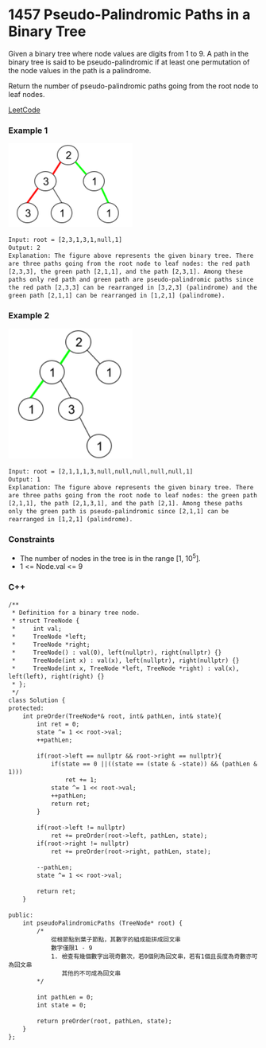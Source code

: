 # 1457 Pseudo-Palindromic Paths in a Binary Tree

Given a binary tree where node values are digits from 1 to 9. A path in the binary tree is said to be pseudo-palindromic if at least one permutation of the node values in the path is a palindrome.

Return the number of pseudo-palindromic paths going from the root node to leaf nodes.

[LeetCode](https://leetcode.cn/problems/pseudo-palindromic-paths-in-a-binary-tree/description/)

### Example 1

<img src="img/1457_1.png" width = "250"/>

```
Input: root = [2,3,1,3,1,null,1]
Output: 2 
Explanation: The figure above represents the given binary tree. There are three paths going from the root node to leaf nodes: the red path [2,3,3], the green path [2,1,1], and the path [2,3,1]. Among these paths only red path and green path are pseudo-palindromic paths since the red path [2,3,3] can be rearranged in [3,2,3] (palindrome) and the green path [2,1,1] can be rearranged in [1,2,1] (palindrome).
```

### Example 2

<img src="img/1457_2.png" width = "250"/>

```
Input: root = [2,1,1,1,3,null,null,null,null,null,1]
Output: 1 
Explanation: The figure above represents the given binary tree. There are three paths going from the root node to leaf nodes: the green path [2,1,1], the path [2,1,3,1], and the path [2,1]. Among these paths only the green path is pseudo-palindromic since [2,1,1] can be rearranged in [1,2,1] (palindrome).
```

### Constraints

* The number of nodes in the tree is in the range [1, 10<sup>5</sup>].
* 1 <= Node.val <= 9

### C++ 

```
/**
 * Definition for a binary tree node.
 * struct TreeNode {
 *     int val;
 *     TreeNode *left;
 *     TreeNode *right;
 *     TreeNode() : val(0), left(nullptr), right(nullptr) {}
 *     TreeNode(int x) : val(x), left(nullptr), right(nullptr) {}
 *     TreeNode(int x, TreeNode *left, TreeNode *right) : val(x), left(left), right(right) {}
 * };
 */
class Solution {
protected:
    int preOrder(TreeNode*& root, int& pathLen, int& state){        
        int ret = 0;
        state ^= 1 << root->val;
        ++pathLen;

        if(root->left == nullptr && root->right == nullptr){
            if(state == 0 ||((state == (state & -state)) && (pathLen & 1)))
                ret += 1;
            state ^= 1 << root->val;
            ++pathLen;
            return ret;
        }

        if(root->left != nullptr)
            ret += preOrder(root->left, pathLen, state);
        if(root->right != nullptr)
            ret += preOrder(root->right, pathLen, state);

        --pathLen;
        state ^= 1 << root->val;

        return ret;
    }

public:
    int pseudoPalindromicPaths (TreeNode* root) {
        /*
            從根節點到葉子節點，其數字的組成能拼成回文串
            數字僅限1 - 9
            1. 檢查有幾個數字出現奇數次，若0個則為回文串，若有1個且長度為奇數亦可為回文串
               其他的不可成為回文串
        */

        int pathLen = 0;
        int state = 0;

        return preOrder(root, pathLen, state);        
    }
};
```